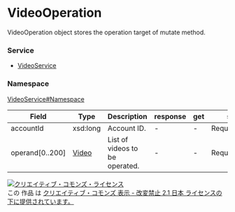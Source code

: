 

# VideoOperation

VideoOperation object stores the operation target of mutate method.

### Service

+ [VideoService](../../services/VideoService.md)

### Namespace

[VideoService#Namespace](../../services/VideoService.md#namespace)

| Field | Type | Description | response | get | set | remove |
| ----- | ---- | ----------- | -------- | --------- | --------- | --------- |
| accountId | xsd:long | Account ID. | - | - | Requirement | Requirement | |
| operand[0..200] | [Video](./Video.md) | List of videos to be operated. | - | - | Requirement | Requirement | |

<a rel="license" href="http://creativecommons.org/licenses/by-nd/2.1/jp/"><img alt="クリエイティブ・コモンズ・ライセンス" style="border-width:0" src="https://i.creativecommons.org/l/by-nd/2.1/jp/88x31.png" /></a><br />この 作品 は <a rel="license" href="http://creativecommons.org/licenses/by-nd/2.1/jp/">クリエイティブ・コモンズ 表示 - 改変禁止 2.1 日本 ライセンスの下に提供されています。</a>
